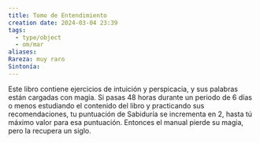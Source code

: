 ```yaml
---
title: Tomo de Entendimiento
creation date: 2024-03-04 23:39
tags:
  - type/object
  - om/mar
aliases: 
Rareza: muy raro
Sintonía:
---
```

Este libro contiene ejercicios de intuición y perspicacia, y sus palabras están cargadas con magia. Si pasas 48 horas durante un periodo de 6 días o menos estudiando el contenido del libro y practicando sus recomendaciones, tu puntuación de Sabiduría se incrementa en 2, hasta tú máximo valor para esa puntuación. Entonces el manual pierde su magia, pero la recupera un siglo.